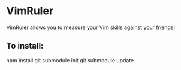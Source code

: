 VimRuler
========

VimRuler allows you to measure your Vim skills against your friends!

To install:
-----
npm install
git submodule init
git submodule update
